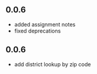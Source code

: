 ## 0.0.6

- added assignment notes
- fixed deprecations

## 0.0.6

- add district lookup by zip code